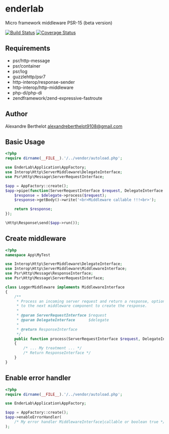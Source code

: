 # enderlab
Micro framework middleware PSR-15 (beta version)

[![Build Status](https://travis-ci.org/ender9108/psr15-middle-earth-framework.svg?branch=master)](https://travis-ci.org/ender9108/psr15-middle-earth-framework)
[![Coverage Status](https://coveralls.io/repos/github/ender9108/psr15-middle-earth-framework/badge.svg?branch=master)](https://coveralls.io/github/ender9108/psr15-middle-earth-framework?branch=master)


## Requirements
- psr/http-message
- psr/container
- psr/log
- guzzlehttp/psr7
- http-interop/response-sender
- http-interop/http-middleware
- php-di/php-di
- zendframework/zend-expressive-fastroute


## Author
Alexandre Berthelot <alexandreberthelot9108@gmail.com>


## Basic Usage
```php
<?php
require dirname(__FILE__).'/../vendor/autoload.php';

use EnderLab\Application\AppFactory;
use Interop\Http\ServerMiddleware\DelegateInterface;
use Psr\Http\Message\ServerRequestInterface;

$app = AppFactory::create();
$app->pipe(function(ServerRequestInterface $request, DelegateInterface $delegate) {
    $response = $delegate->process($request);
    $response->getBody()->write('<br>Middleware callable !!!<br>');

    return $response;
});

\Http\Response\send($app->run());
```


## Create middleware
```php
<?php
namespace App\MyTest

use Interop\Http\ServerMiddleware\DelegateInterface;
use Interop\Http\ServerMiddleware\MiddlewareInterface;
use Psr\Http\Message\ResponseInterface;
use Psr\Http\Message\ServerRequestInterface;

class LoggerMiddleware implements MiddlewareInterface
{
    /**
     * Process an incoming server request and return a response, optionally delegating
     * to the next middleware component to create the response.
     *
     * @param ServerRequestInterface $request
     * @param DelegateInterface      $delegate
     *
     * @return ResponseInterface
     */
    public function process(ServerRequestInterface $request, DelegateInterface $delegate): ResponseInterface
    {
        /* ... My treatment ... */
        /* Return ResponseInterface */
    }
}
```


## Enable error handler
```php
<?php
require dirname(__FILE__).'/../vendor/autoload.php';

use EnderLab\Application\AppFactory;

$app = AppFactory::create();
$app->enableErrorHandler(
    /* My error handler MiddlewareInterface|callable or boolean true */
);
```